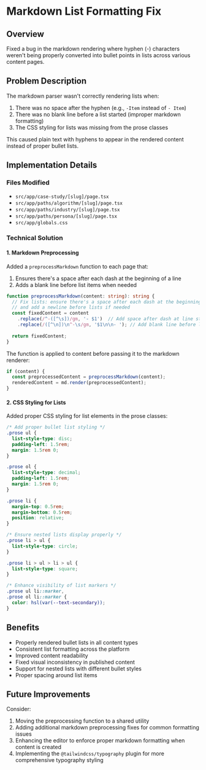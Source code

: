 # Markdown List Formatting Fix

## Overview
Fixed a bug in the markdown rendering where hyphen (-) characters weren't being properly converted into bullet points in lists across various content pages.

## Problem Description
The markdown parser wasn't correctly rendering lists when:
1. There was no space after the hyphen (e.g., `-Item` instead of `- Item`)
2. There was no blank line before a list started (improper markdown formatting)
3. The CSS styling for lists was missing from the prose classes

This caused plain text with hyphens to appear in the rendered content instead of proper bullet lists.

## Implementation Details

### Files Modified
- `src/app/case-study/[slug]/page.tsx`
- `src/app/paths/algorithm/[slug]/page.tsx`
- `src/app/paths/industry/[slug]/page.tsx`
- `src/app/paths/persona/[slug]/page.tsx`
- `src/app/globals.css`

### Technical Solution

#### 1. Markdown Preprocessing
Added a `preprocessMarkdown` function to each page that:
1. Ensures there's a space after each dash at the beginning of a line
2. Adds a blank line before list items when needed

```typescript
function preprocessMarkdown(content: string): string {
  // Fix lists: ensure there's a space after each dash at the beginning of a line
  // and add a newline before lists if needed
  const fixedContent = content
    .replace(/^-([^\s])/gm, '- $1')  // Add space after dash at line start if missing
    .replace(/([^\n])\n^-\s/gm, '$1\n\n- '); // Add blank line before list starts
    
  return fixedContent;
}
```

The function is applied to content before passing it to the markdown renderer:

```typescript
if (content) {
  const preprocessedContent = preprocessMarkdown(content);
  renderedContent = md.render(preprocessedContent);
}
```

#### 2. CSS Styling for Lists
Added proper CSS styling for list elements in the prose classes:

```css
/* Add proper bullet list styling */
.prose ul {
  list-style-type: disc;
  padding-left: 1.5rem;
  margin: 1.5rem 0;
}

.prose ol {
  list-style-type: decimal;
  padding-left: 1.5rem;
  margin: 1.5rem 0;
}

.prose li {
  margin-top: 0.5rem;
  margin-bottom: 0.5rem;
  position: relative;
}

/* Ensure nested lists display properly */
.prose li > ul {
  list-style-type: circle;
}

.prose li > ul > li > ul {
  list-style-type: square;
}

/* Enhance visibility of list markers */
.prose ul li::marker,
.prose ol li::marker {
  color: hsl(var(--text-secondary));
}
```

## Benefits
- Properly rendered bullet lists in all content types
- Consistent list formatting across the platform
- Improved content readability
- Fixed visual inconsistency in published content
- Support for nested lists with different bullet styles
- Proper spacing around list items

## Future Improvements
Consider:
1. Moving the preprocessing function to a shared utility
2. Adding additional markdown preprocessing fixes for common formatting issues
3. Enhancing the editor to enforce proper markdown formatting when content is created
4. Implementing the `@tailwindcss/typography` plugin for more comprehensive typography styling 